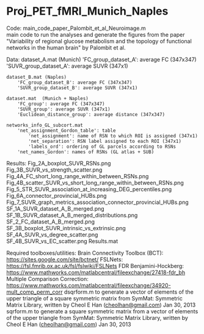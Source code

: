 # Proj_PET_fMRI_Munich_Naples

Code: 
	main_code_paper_Palombit_et_al_Neuroimage.m  
		main code to run the analyses and generate the figures from the paper "Variability of regional glucose metabolism and the topology of functional networks in the human brain" by Palombit et al.

Data:
	dataset_A.mat (Munich)
		'FC_group_dataset_A': average FC (347x347)
		'SUVR_group_dataset_A': average SUVR (347x1)
		
	dataset_B.mat (Naples)
		'FC_group_dataset_B': average FC (347x347)
		'SUVR_group_dataset_B': average SUVR (347x1)

	dataset.mat  (Munich + Naples)
		'FC_group': average FC (347x347)
		'SUVR_group': average SUVR (347x1)
		'Euclidean_distance_group': average distance (347x347)

	networks_info_GL_subcort.mat
		'net_assignment_Gordon_table': table
			'net_assignment': name of RSN to which ROI is assigned (347x1)
			'net_separation': RSN label assigned to each ROI (347x1)
			'labels_ord': ordering of GL parcels according to RSNs
		'net_names_Gordon': names of RSNs (GL atlas + SUB)

Results:
	Fig_2A_boxplot_SUVR_RSNs.png                                        
	Fig_3B_SUVR_vs_strength_scatter.png                                 
	Fig_4A_FC_short_long_range_within_between_RSNs.png                  
	Fig_4B_scatter_SUVR_vs_short_long_range_within_between_RSNs.png     
	Fig_5_STR_SUVR_association_at_increasing_DEG_percentiles.png        
	Fig_6A_connector_provincial_HUBs.png                                
	Fig_7_SUVR_graph_metrics_association_connector_provincial_HUBs.png  
	SF_1A_SUVR_dataset_A_B_merged.png                                   
	SF_1B_SUVR_dataset_A_B_merged_distributions.png                     
	SF_2_FC_dataset_A_B_merged.png                                      
	SF_3B_boxplot_SUVR_intrinsic_vs_extrinsic.png                       
	SF_4A_SUVR_vs_degree_scatter.png                                    
	SF_4B_SUVR_vs_EC_scatter.png 
	Results.mat                                                         

Required toolboxes/utilities:
	Brain Connectivity Toolbox (BCT): https://sites.google.com/site/bctnet/
	FSLNets: https://fsl.fmrib.ox.ac.uk/fsl/fslwiki/FSLNets
	FDR Benjamini-Hockberg: https://www.mathworks.com/matlabcentral/fileexchange/27418-fdr_bh
	Multiple Comparison Correction: https://www.mathworks.com/matlabcentral/fileexchange/34920-mult_comp_perm_corr
	dsqrform.m
		to generate a vector of elements of the upper triangle of a square symmetric matrix
		from SymMat: Symmetric Matrix Library, written by Cheol E Han (cheolhan@gmail.com) Jan 30, 2013
	sqrform.m
		to generate a square symmetric matrix from a vector of elements of the upper triangle 
		from SymMat: Symmetric Matrix Library, written by Cheol E Han (cheolhan@gmail.com) Jan 30, 2013
